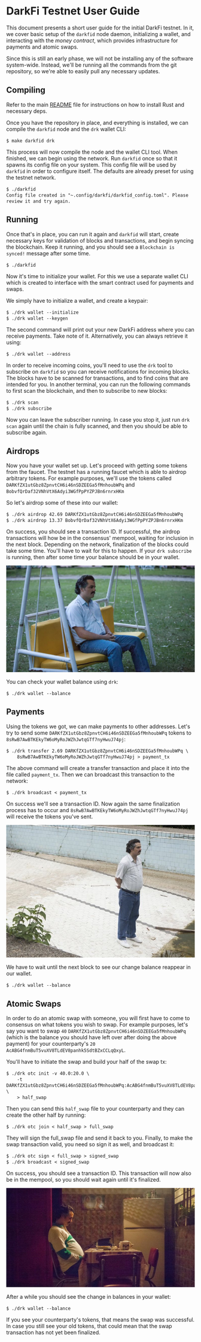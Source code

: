 DarkFi Testnet User Guide
=========================

This document presents a short user guide for the initial DarkFi
testnet. In it, we cover basic setup of the `darkfid` node daemon,
initializing a wallet, and interacting with the _money contract_,
which provides infrastructure for payments and atomic swaps.

Since this is still an early phase, we will not be installing any of
the software system-wide. Instead, we'll be running all the commands
from the git repository, so we're able to easily pull any necessary
updates.


## Compiling

Refer to the main
[README](https://github.com/darkrenaissance/darkfi/blob/master/README.md)
file for instructions on how to install Rust and necessary deps.

Once you have the repository in place, and everything is installed, we
can compile the `darkfid` node and the `drk` wallet CLI:

```
$ make darkfid drk
```

This process will now compile the node and the wallet CLI tool.
When finished, we can begin using the network. Run `darkfid` once so
that it spawns its config file on your system. This config file will
be used by `darkfid` in order to configure itself. The defaults are
already preset for using the testnet network.

```
$ ./darkfid
Config file created in "~.config/darkfi/darkfid_config.toml". Please review it and try again.
```


## Running

Once that's in place, you can run it again and `darkfid` will start,
create necessary keys for validation of blocks and transactions, and
begin syncing the blockchain. Keep it running, and you should see a
`Blockchain is synced!` message after some time.

```
$ ./darkfid
```

Now it's time to initialize your wallet. For this we use a separate
wallet CLI which is created to interface with the smart contract used
for payments and swaps.

We simply have to initialize a wallet, and create a keypair:

```
$ ./drk wallet --initialize
$ ./drk wallet --keygen
```

The second command will print out your new DarkFi address where you
can receive payments. Take note of it. Alternatively, you can always
retrieve it using:

```
$ ./drk wallet --address
```

In order to receive incoming coins, you'll need to use the `drk`
tool to subscribe on `darkfid` so you can receive notifications for
incoming blocks. The blocks have to be scanned for transactions,
and to find coins that are intended for you. In another terminal,
you can run the following commands to first scan the blockchain,
and then to subscribe to new blocks:

```
$ ./drk scan
$ ./drk subscribe
```

Now you can leave the subscriber running. In case you stop it, just
run `drk scan` again until the chain is fully scanned, and then you
should be able to subscribe again.


## Airdrops

Now you have your wallet set up. Let's proceed with getting some
tokens from the faucet. The testnet has a running faucet which is
able to airdrop arbitrary tokens. For example purposes, we'll use
the tokens called `DARKfZX1utGbz8ZpnvtCH6i46nSDZEEGa5fMnhoubWPq` and
`BobvfQrDaf32VNhVtX6Adyi3WGfPpPYZPJBn6rnrxHKm`

So let's airdrop some of these into our wallet:

```
$ ./drk airdrop 42.69 DARKfZX1utGbz8ZpnvtCH6i46nSDZEEGa5fMnhoubWPq
$ ./drk airdrop 13.37 BobvfQrDaf32VNhVtX6Adyi3WGfPpPYZPJBn6rnrxHKm
```

On success, you should see a transaction ID. If successful,
the airdrop transactions will how be in the consensus' mempool,
waiting for inclusion in the next block. Depending on the network,
finalization of the blocks could take some time. You'll have to wait
for this to happen.  If your `drk subscribe` is running, then after
some time your balance should be in your wallet.

![pablo-waiting0](pablo0.jpg)

You can check your wallet balance using `drk`:

```
$ ./drk wallet --balance
```

## Payments

Using the tokens we got, we can make payments to other addresses. Let's
try to send some `DARKfZX1utGbz8ZpnvtCH6i46nSDZEEGa5fMnhoubWPq` tokens
to `8sRwB7AwBTKEkyTW6oMyRoJWZhJwtqGTf7nyHwuJ74pj`:

```
$ ./drk transfer 2.69 DARKfZX1utGbz8ZpnvtCH6i46nSDZEEGa5fMnhoubWPq \
    8sRwB7AwBTKEkyTW6oMyRoJWZhJwtqGTf7nyHwuJ74pj > payment_tx
```

The above command will create a transfer transaction and place it into
the file called `payment_tx`. Then we can broadcast this transaction
to the network:

```
$ ./drk broadcast < payment_tx
```

On success we'll see a transaction ID. Now again the same finalization
process has to occur and `8sRwB7AwBTKEkyTW6oMyRoJWZhJwtqGTf7nyHwuJ74pj`
will receive the tokens you've sent.

![pablo-waiting1](pablo1.jpg)

We have to wait until the next block to see our change balance reappear
in our wallet.

```
$ ./drk wallet --balance
```

## Atomic Swaps

In order to do an atomic swap with someone, you will
first have to come to consensus on what tokens you wish to
swap. For example purposes, let's say you want to swap `40`
`DARKfZX1utGbz8ZpnvtCH6i46nSDZEEGa5fMnhoubWPq` (which is the balance
you should have left over after doing the above payment) for your
counterparty's `20` `AcABG4fnmBuT5vuXV8TLdEV8panhk5SdtBZxCCLqQxyL`.

You'll have to initiate the swap and build your half of the swap tx:

```
$ ./drk otc init -v 40.0:20.0 \
    -t DARKfZX1utGbz8ZpnvtCH6i46nSDZEEGa5fMnhoubWPq:AcABG4fnmBuT5vuXV8TLdEV8panhk5SdtBZxCCLqQxyL \
    > half_swap
```

Then you can send this `half_swap` file to your counterparty and they
can create the other half by running:

```
$ ./drk otc join < half_swap > full_swap
```

They will sign the full_swap file and send it back to you. Finally,
to make the swap transaction valid, you need so sign it as well,
and broadcast it:

```
$ ./drk otc sign < full_swap > signed_swap
$ ./drk broadcast < signed_swap
```

On success, you should see a transaction ID. This transaction will now
also be in the mempool, so you should wait again until it's finalized.

![pablo-waiting2](pablo2.jpg)

After a while you should see the change in balances in your wallet:

```
$ ./drk wallet --balance
```

If you see your counterparty's tokens, that means the swap was
successful.  In case you still see your old tokens, that could mean
that the swap transaction has not yet been finalized.
